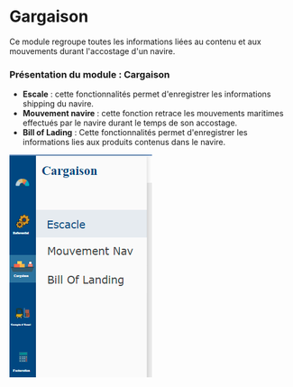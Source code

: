 # Gargaison

Ce module regroupe toutes les informations liées au contenu et aux mouvements durant l'accostage d'un navire.

### **Présentation du module : Cargaison**

* **Escale** : cette fonctionnalités permet d'enregistrer les informations shipping du navire.
* **Mouvement navire** : cette fonction retrace les mouvements maritimes effectués par le navire durant le temps de son accostage.
* **Bill of Lading** : Cette fonctionnalités permet d'enregistrer les informations lies aux produits contenus dans le navire.

![](../../.gitbook/assets/moduleCargaison.PNG)
